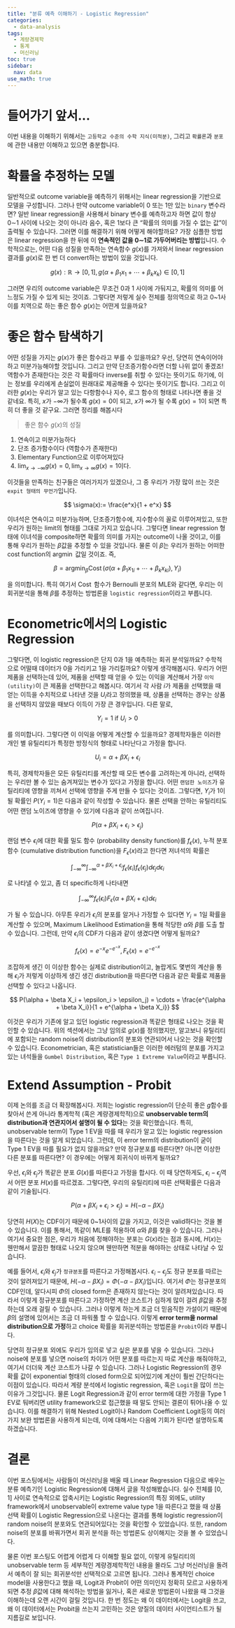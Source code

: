 ```yaml
---
title: "분류 예측 이해하기 - Logistic Regression"
categories:
  - data-analysis
tags:
  - 계량경제학
  - 통계
  - 머신러닝
toc: true
sidebar:
  nav: data
use_math: true
---
```


# 들어가기 앞서...

이번 내용을 이해하기 위해서는 `고등학교 수준의 수학 지식(미적분)`, 그리고 `확률론`과 `분포`에 관한 내용만 이해하고 있으면 충분합니다.

# 확률을 추정하는 모델

일반적으로 outcome variable을 예측하기 위해서는 linear regression을 기반으로 모델을 구성합니다. 그러나 만약 outcome variable이 0 또는 1만 있는 `binary` 변수라면? 일반 linear regression을 사용해서 binary 변수를 예측하고자 하면 값이 항상 0$\sim$1 사이에 나오는 것이 아니라 음수, 혹은 1보다 큰 “확률의 의미를 가질 수 없는 값”이 출력될 수 있습니다. 그러면 이를 해결하기 위해 어떻게 해야할까요? 가장 심플한 방법은 linear regression을 한 뒤에 이 **연속적인 값을 0$\sim$1로 가두어버리는 방법**입니다. 수학적으로는, 어떤 다음 성질을 만족하는 연속함수 $g(x)$를 가져와서 linear regression 결과를 $g(x)$로 한 번 더 convert하는 방법이 있을 것입니다.

$$
g(x): \mathbb{R}\to [0, 1], g(\alpha + \beta_1x_1 + \cdots + \beta_kx_k) \in [0, 1]
$$

그러면 우리의 outcome variable은 무조건 0과 1 사이에 가둬지고, 확률의 의미를 어느정도 가질 수 있게 되는 것이죠. 그렇다면 저렇게 실수 전체를 정의역으로 하고 0~1사이를 치역으로 하는 좋은 함수 $g(x)$는 어떤게 있을까요?

# 좋은 함수 탐색하기

어떤 성질을 가지는 $g(x)$가 좋은 함수라고 부를 수 있을까요? 우선, 당연히 연속이어야하고 미분가능해야할 것입니다. 그리고 만약 단조증가함수라면 더할 나위 없이 좋겠죠! 역함수가 존재한다는 것은 각 확률마다 inverse를 취할 수 있다는 뜻이기도 하기에, 이는 정보를 우리에게 손실없이 원래대로 제공해줄 수 있다는 뜻이기도 합니다. 그리고 이러한 $g(x)$는 우리가 알고 있는 다항함수나 지수, 로그 함수의 형태로 나타나면 좋을 것 같네요. 특히, $x$가 $-\infty$가 될수록 $g(x) = 0$이 되고, $x$가 $\infty$가 될 수록 $g(x) =1$이 되면 특히 더 좋을 것 같구요. 그러면 정리를 해봅시다

> 좋은 함수 $g(x)$의 성질

1. 연속이고 미분가능하다
2. 단조 증가함수이다 (역함수가 존재한다)
3. Elementary Function으로 이루어져있다
4. $\lim_{x\to-\infty}g(x) = 0, \lim_{x\to\infty}g(x) =1$이다.

이것들을 만족하는 친구들은 여러가지가 있겠으나, 그 중 우리가 가장 많이 쓰는 것은 `expit 형태의 무언가`입니다.

$$
\sigma(x):= \frac{e^x}{1 + e^x}
$$

이녀석은 연속이고 미분가능하며, 단조증가함수에, 지수함수의 꼴로 이루어져있고, 또한 우리가 원하는 limit의 형태를 그대로 가지고 있습니다. 그렇다면 linear regression 형태에 이녀석을 composite하면 확률의 의미를 가지는 outcome이 나올 것이고, 이를 통해 우리가 원하는 $\beta$값을 추정할 수 있을 것입니다. 물론 이 $\beta$는 우리가 원하는 어떠한 cost function의 $\operatorname{argmin}$ 값일 것이죠. 즉,

$$
\beta = \operatorname{argmin}_\beta \operatorname{Cost}(\sigma(\alpha + \beta_1x_{1i} + \cdots + \beta_kx_{ki}), Y_i)
$$

을 의미합니다. 특히 여기서 $\operatorname{Cost}$ 함수가 Bernoulli 분포의 MLE와 같다면, 우리는 이 회귀분석을 통해 $\beta$를 추정하는 방법론을 `logistic regression`이라고 부릅니다.

# Econometric에서의 Logistic Regression

그렇다면, 이 logistic regression은 단지 0과 1을 예측하는 회귀 분석일까요? 수학적으로 어떨때 데이터가 0을 가리키고 1을 가리킬까요? 이렇게 생각해봅시다. 우리가 어떤 제품을 선택하는데 있어, 제품을 선택할 때 얻을 수 있는 이익을 계산해서 가장 `이익(utility)`이 큰 제품을 선택한다고 해봅시다. 여기서 각 사람 $i$가 제품을 선택했을 때 얻는 이득을 수치적으로 나타낸 것을 $U_{i}$라고 정의했을 때, 상품을 선택하는 경우는 상품을 선택하지 않았을 때보다 이득이 가장 큰 경우입니다. 다른 말로,

$$
Y_i = 1\text{ if }U_i > 0
$$

를 의미합니다. 그렇다면 이 이익을 어떻게 계산할 수 있을까요? 경제학자들은 이러한 개인 별 유틸리티가 특정한 방정식의 형태로 나타난다고 가정을 합니다.

$$
U_{i} = \alpha + \beta X_i+\epsilon_{i}
$$

특히, 경제학자들은 모든 유틸리티를 계산할 때 모든 변수를 고려하는게 아니라, 선택하는 우리만 볼 수 있는 숨겨져있는 변수가 있다고 가정을 합니다. 어떤 `랜덤한 노이즈`가 유틸리티에 영향을 끼쳐서 선택에 영향을 주게 만들 수 있다는 것이죠. 그렇다면, $Y_i$가 1이 될 확률인 $P(Y_i = 1)$은 다음과 같이 작성할 수 있습니다. 물론 선택을 안하는 유틸리티도 어떤 랜덤 노이즈에 영향을 수 있기에 다음과 같이 쓰여집니다.

$$
P(\alpha + \beta X_i + \epsilon_{i} > \epsilon_j)
$$

랜덤 변수 $\epsilon_i$에 대한 확률 밀도 함수 (probability density function)를 $f_\epsilon(x)$, 누적 분포 함수 (cumulative distribution function)을 $F_\epsilon(x)$라고 한다면 저녀석의 확률은

$$
\int_{-\infty}^{\infty}\int_{-\infty}^{\alpha + \beta X_i + \epsilon_i}f_\epsilon(\epsilon_i)f_\epsilon(\epsilon_j)d\epsilon_j d\epsilon_i
$$

로 나타낼 수 있고, 좀 더 specific하게 나타내면

$$
\int_{-\infty}^{\infty}f_\epsilon(\epsilon_i)F_\epsilon(\alpha + \beta X_i + \epsilon_i)d\epsilon_i
$$

가 될 수 있습니다. 아무튼 우리가 $\epsilon_i$의 분포를 알거나 가정할 수 있다면 $Y_i = 1$일 확률을 계산할 수 있으며, Maximum Likelihood Estimation을 통해 적당한 $\alpha$와 $\beta$를 도출 할 수 있습니다. 그런데, 만약 $\epsilon_i$의 CDF가 다음과 같이 생겼다면 어떻게 될까요?

$$
f_\epsilon(x) = e^{-x}e^{-e^{-x}}, F_\epsilon(x) = e^{-e^{-x}}
$$

조잡하게 생긴 이 이상한 함수는 실제로 distribution이고, 놀랍게도 몇번의 계산을 통해 $\epsilon_i$가 저렇게 이상하게 생긴 생긴 distribution을 따른다면 다음과 같은 확률로 제품을 선택할 수 있다고 나옵니다.

$$
P(\alpha + \beta X_i + \epsilon_i > \epsilon_j) = \cdots = \frac{e^{\alpha + \beta X_i}}{1 + e^{\alpha + \beta X_i}}
$$

이것은 우리가 기존에 알고 있던 logistic regression과 똑같은 형태로 나오는 것을 확인할 수 있습니다. 위의 섹션에서는 그냥 임의로 $g(x)$를 정의했지만, 알고보니 유틸리티에 포함되는 random noise의 distribution의 분포와 연관되어서 나오는 것을 확인할 수 있습니다. Econometrician, 혹은 statistician들은 이러한 에러텀의 분포를 가지고 있는 녀석들을 `Gumbel Distribution`, 혹은 `Type 1 Extreme Value`이라고 부릅니다.

# Extend Assumption - Probit

이제 논의를 조금 더 확장해봅시다. 저희는 logistic regression이 단순히 좋은 $g$함수를 찾아서 쓴게 아니라 통계학적 (혹은 계량경제학적)으로 **unobservable term의 distribution과 연관지어서 설명이 될 수 있다**는 것을 확인했습니다. 특히, unobservable term이 Type 1 EV을 따를 때 우리가 알고 있는 logistic regression을 따른다는 것을 알게 되었습니다. 그런데, 이 error term의 distribution이 굳이 Type 1 EV을 따를 필요가 없지 않을까요? 만약 정규분포를 따른다면? 아니면 이상한 다른 분포를 따른다면? 이 경우에는 어떻게 회귀식이 바뀌게 될까요?

우선, $\epsilon_i$와 $\epsilon_j$가 똑같은 분포 $G(x)$를 따른다고 가정을 합시다. 이 때 당연하게도, $\epsilon_i - \epsilon_j$역서 어떤 분포 $H(x)$를 따르겠죠. 그렇다면, 우리의 유틸리티에 따른 선택확률은 다음과 같이 기술됩니다.

$$
P(\alpha + \beta X_i + \epsilon_{i} > \epsilon_j) = H(-\alpha - \beta X_i)
$$

당연히 $H(X)$는 CDF이기 때문에 0~1사이의 값을 가지고, 이것은 valid하다는 것을 볼 수 있습니다. 이를 통해서, 똑같이 MLE를 적용하여 $\alpha$와 $\beta$를 찾을 수 있습니다. 그러나 여기서 중요한 점은, 우리가 처음에 정해야하는 분포는 $G(x)$라는 점과 동시에, $H(x)$는 웬만해서 깔끔한 형태로 나오지 않으며 웬만하면 적분을 해야하는 상태로 나타날 수 있습니다.

예를 들어서, $\epsilon_i$와 $\epsilon_j$가 `정규분포`를 따른다고 가정해봅시다. $\epsilon_i - \epsilon_j$도 정규 분포를 따르는 것이 알려져있기 때문에, $H(-\alpha - \beta X_i) = \Phi(-\alpha - \beta X_i)$입니다. 여기서 $\Phi$는 정규분포의 CDF인데, 알다시피 $\Phi$의 closed form은 존재하지 않는다는 것이 알려져있습니다. 따라서 이렇게 정규분포를 따른다고 가정하면 계산 코스트가 심하게 많이 걸려 $\beta$값을 추정하는데 오래 걸릴 수 있습니다. 그러나 이렇게 하는게 조금 더 믿음직한 가설이기 때문에 $\beta$의 설명에 있어서는 조금 더 파워풀 할 수 있습니다. 이렇게 **error term을 normal distribution으로 가정**하고 choice 확률을 회귀분석하는 방법론을 `Probit`이라 부릅니다.

당연히 정규분포 외에도 우리가 임의로 넣고 싶은 분포를 넣을 수 있습니다. 그러나 noise에 분포를 넣으면 noise의 차이가 어떤 분포를 따르는지 따로 계산을 해줘야하고, 여기서 더더욱 계산 코스트가 나갈 수 있습니다. 그러나 Logistic Regression의 경우 확률 값이 exponential 형태의 closed form으로 되어있기에 계산이 훨씬 간단하다는 이점이 있습니다. 따라서 계량 분석에서 logistic regression, 혹은 `Logit`을 많이 쓰는 이유가 그것입니다. 물론 Logit Regression과 같이 error term에 대한 가정을 Type 1 EV로 둬버리면 utility framework으로 접근했을 때 말도 안되는 결론이 튀어나올 수 있습니다. 이를 해결하기 위해 Nested Logit이나 Random Coefficient Logit등의 여러가지 보완 방법론을 사용하게 되는데, 이에 대해서는 다음에 기회가 된다면 설명하도록 하겠습니다.

# 결론

이번 포스팅에서는 사람들이 머신러닝을 배울 때 Linear Regression 다음으로 배우는 분류 예측기인 Logistic Regression에 대해서 글을 작성해봤습니다. 실수 전체를 [0, 1] 사이로 연속적으로 압축시키는 Logistic Regression의 특징 외에도, utility framework에서 unobservable이 extreme value type 1을 따른다고 했을 때 상품 선택 확률이 Logistic Regression으로 나온다는 결과를 통해 logistic regression이 random noise의 분포와도 연관되어있다는 것을 확인할 수 있었습니다. 또한, random noise의 분포를 바꿔가면서 회귀 분석을 하는 방법론도 상이해지는 것을 볼 수 있었습니다.

물론 이번 포스팅도 어렵게 어렵게 다 이해할 필요 없이, 이렇게 유틸리티의 unobservable term 등 세부적인 계량경제학적인 내용을 몰라도 그냥 머신러닝을 돌려서 예측이 잘 되는 회귀분석만 선택적으로 고르면 됩니다. 그러나 통계적인 choice model을 사용한다고 했을 때, Logit과 Probit이 어떤 의미인지 정확히 모르고 사용하게 되면 추정 $\beta$값에 대해 해석하는 방법을 잃거나, 혹은 새로운 방법론이 나왔을 때 그것을 이해하는데 오랜 시간이 걸릴 것입니다. 한 번 정도는 왜 이 데이터에서는 Logit을 쓰고, 왜 이 데이터에서는 Probit을 쓰는지 고민하는 것은 양질의 데이터 사이언티스트가 될 지름길로 보입니다.

